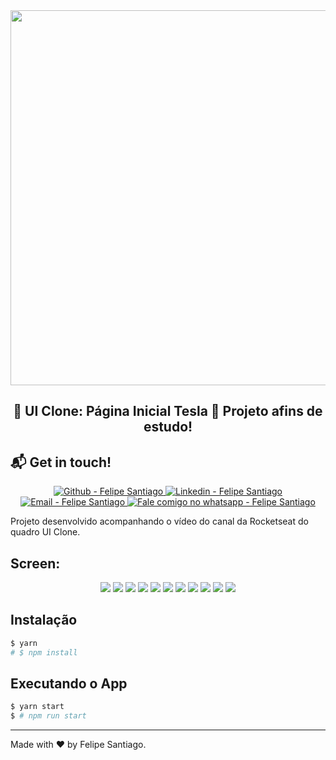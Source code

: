 <div align="center">
    <img src="https://res.cloudinary.com/dr05turuf/image/upload/v1601768774/ui_clone/tesla/maxresdefault_sg3yrn.jpg" width="600px"/>
</div>

<h2 align="center">
   🚀 UI Clone: Página Inicial Tesla 🚀
   Projeto afins de estudo!
</h2>

## :mailbox_with_mail: Get in touch!

<p align="center">
  <a href="https://github.com/felsantiago" target="_blank" >
    <img alt="Github - Felipe Santiago" src="https://img.shields.io/badge/Github--%23F8952D?style=social&logo=github">
  </a>
  <a href="https://www.linkedin.com/in/felipe-santiago-a7706418a/" target="_blank" >
    <img alt="Linkedin - Felipe Santiago" src="https://img.shields.io/badge/Linkedin--%23F8952D?style=social&logo=linkedin">
  </a>
  <a href="mailto:fepuss@gmail.com" target="_blank" >
    <img alt="Email - Felipe Santiago" src="https://img.shields.io/badge/Email--%23F8952D?style=social&logo=gmail">
  </a>
  <a href="https://api.whatsapp.com/send?phone=5588997143829"
        target="_blank" >
    <img alt="Fale comigo no whatsapp - Felipe Santiago" src="https://img.shields.io/badge/Whatsapp--%23F8952D?style=social&logo=whatsapp">
  </a>
</p>

<p>Projeto desenvolvido acompanhando o vídeo do canal da Rocketseat do quadro UI Clone.</p>

## Screen:

<div align="center">
    <img src="https://res.cloudinary.com/dr05turuf/image/upload/v1601769195/ui_clone/tesla/page1_wefghq.png" />
    <img src="https://res.cloudinary.com/dr05turuf/image/upload/v1601769196/ui_clone/tesla/page2_km6fhc.png" />
    <img src="https://res.cloudinary.com/dr05turuf/image/upload/v1601769196/ui_clone/tesla/page3_srrx0a.png" />
    <img src="https://res.cloudinary.com/dr05turuf/image/upload/v1601769196/ui_clone/tesla/page4_e8257n.png" />
    <img src="https://res.cloudinary.com/dr05turuf/image/upload/v1601769197/ui_clone/tesla/page5_jp3lxo.png" />
    <img src="https://res.cloudinary.com/dr05turuf/image/upload/v1601769198/ui_clone/tesla/page6_d1yktd.png" />
    <img src="https://res.cloudinary.com/dr05turuf/image/upload/v1601769196/ui_clone/tesla/page7_zddlmp.png" />
    <img src="https://res.cloudinary.com/dr05turuf/image/upload/v1601769195/ui_clone/tesla/mobile1_omzahs.png" />
    <img src="https://res.cloudinary.com/dr05turuf/image/upload/v1601769195/ui_clone/tesla/mobile2_oijmfd.png" />
    <img src="https://res.cloudinary.com/dr05turuf/image/upload/v1601769195/ui_clone/tesla/mobile_3_x7j5kk.png" />
    <img src="https://res.cloudinary.com/dr05turuf/image/upload/v1601769195/ui_clone/tesla/mobile4_ngg9an.png" />
</div>

## Instalação

```bash
$ yarn
# $ npm install
```

## Executando o App

```bash
$ yarn start
$ # npm run start

```

---

Made with ❤️ by Felipe Santiago.
